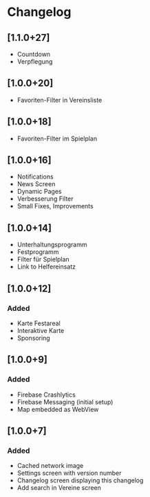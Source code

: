 # Changelog

## [1.1.0+27]

- Countdown
- Verpflegung

## [1.0.0+20]

- Favoriten-Filter in Vereinsliste

## [1.0.0+18]

- Favoriten-Filter im Spielplan

## [1.0.0+16]

- Notifications
- News Screen
- Dynamic Pages
- Verbesserung Filter
- Small Fixes, Improvements

## [1.0.0+14]

- Unterhaltungsprogramm
- Festprogramm
- Filter für Spielplan
- Link to Helfereinsatz

## [1.0.0+12]

### Added

- Karte Festareal
- Interaktive Karte
- Sponsoring

## [1.0.0+9]

### Added

- Firebase Crashlytics
- Firebase Messaging (initial setup)
- Map embedded as WebView

## [1.0.0+7]

### Added

- Cached network image
- Settings screen with version number
- Changelog screen displaying this changelog
- Add search in Vereine screen